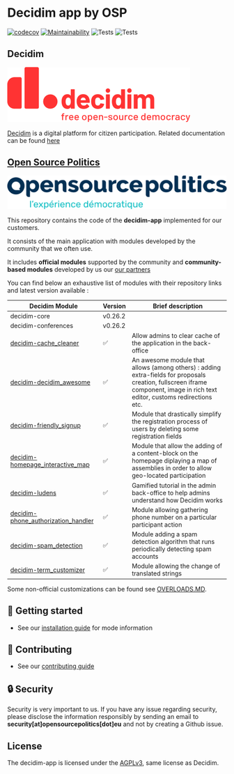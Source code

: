 # Decidim app by OSP
[![codecov](https://codecov.io/gh/OpenSourcePolitics/decidim-app/branch/master/graph/badge.svg?token=VDQ3ORQLN6)](https://codecov.io/gh/OpenSourcePolitics/decidim-app)
[![Maintainability](https://api.codeclimate.com/v1/badges/f5abcda931760d6ee65d/maintainability)](https://codeclimate.com/github/OpenSourcePolitics/decidim-app/maintainability)
![Tests](https://github.com/OpenSourcePolitics/decidim-app/actions/workflows/deploy_production.yml/badge.svg?branch=master)
![Tests](https://github.com/OpenSourcePolitics/decidim-app/actions/workflows/tests.yml/badge.svg?branch=master)

## Decidim
![](./docs/decidim-logo-claim.svg)

[Decidim](https://github.com/decidim/decidim) is a digital platform for citizen participation. Related documentation can be found [here](https://docs.decidim.org)

## [Open Source Politics](https://opensourcepolitics.eu/) 
![Open Source Politics](./docs/open-source-politics.svg)

This repository contains the code of the **decidim-app** implemented for our customers.

It consists of the main application with modules developed by the community that we often use.

It includes **official modules** supported by the community and **community-based modules** developed by us our [our partners](https://github.com/decidim-ice)

You can find below an exhaustive list of modules with their repository links and latest version available :


| Decidim Module                      | Version |             Brief description                                    |
|-------------------------------------|---------|------------------------------------------------------------------|
| decidim-core                        | v0.26.2 |
| decidim-conferences                 | v0.26.2 |
| [decidim-cache_cleaner](https://github.com/OpenSourcePolitics/decidim-module-cache_cleaner)               | ✅      |Allow admins to clear cache of the application in the back-office|
| [decidim-decidim_awesome](https://github.com/decidim-ice/decidim-module-decidim_awesome)             | ✅      |An awesome module that allows (among others) : adding extra-fields for proposals creation, fullscreen iframe component, image in rich text editor, customs redirections etc. |
| [decidim-friendly_signup](https://github.com/OpenSourcePolitics/decidim-module-friendly_signup)             | ✅      |Module that drastically simplify the registration process of users by deleting some registration fields|
| [decidim-homepage_interactive_map](https://github.com/OpenSourcePolitics/decidim-module-homepage_interactive_map)    | ✅      |Module that allow the adding of a content-block on the homepage diplaying a map of assemblies in order to allow geo-located participation |
| [decidim-ludens](https://github.com/OpenSourcePolitics/decidim-ludens)                      | ✅      |Gamified tutorial in the admin back-office to help admins understand how Decidim works|
| [decidim-phone_authorization_handler](https://github.com/OpenSourcePolitics/decidim-module_phone_authorization_handler) | ✅      |Module allowing gathering phone number on a particular participant action|
| [decidim-spam_detection](https://github.com/OpenSourcePolitics/decidim-spam_detection)              | ✅      |Module adding a spam detection algorithm that runs periodically detecting spam accounts|
| [decidim-term_customizer](https://github.com/mainio/decidim-module-term_customizer)             | ✅      |Module allowing the change of translated strings |


Some non-official customizations can be found see [OVERLOADS.MD](./OVERLOADS.md).

## 🚀 Getting started
- See our [installation guide](./docs/GETTING_STARTED.md) for mode information

## 👋 Contributing
- See our [contributing guide](./docs/CONTRIBUTING.md)

## 🔒 Security
Security is very important to us. If you have any issue regarding security, please disclose the information responsibly by sending an email to **security[at]opensourcepolitics[dot]eu** and not by creating a Github issue. 

## License
The decidim-app is licensed under the [AGPLv3](./LICENSE-AGPLV3.txt), same license as Decidim.
